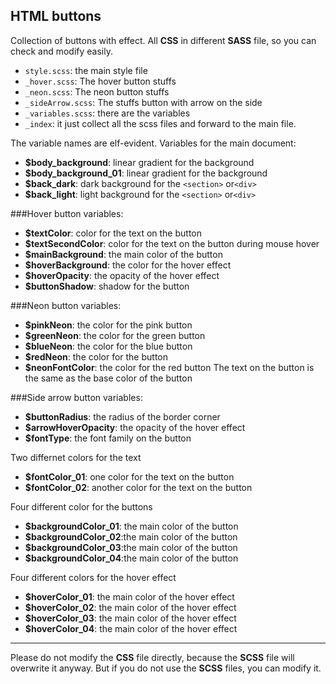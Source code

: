 HTML buttons
---
Collection of buttons with effect. All **CSS** in different **SASS** file, so you can check and modify easily.

* `style.scss`: the main style file
* `_hover.scss`: The hover button stuffs
* `_neon.scss`: The neon button stuffs
* `_sideArrow.scss`: The stuffs button with arrow on the side 
 * `_variables.scss`: there are the variables
* `_index`: it just collect all the scss files and forward to the main file. 

The variable names are  elf-evident.
Variables for the main document:
* **$body_background**: linear gradient for the background
* **$body_background_01**: linear gradient for the background
* **$back_dark**: dark background for the `<section>` or`<div>`
* **$back_light**: light background for the `<section>` or`<div>`

###Hover button variables:
* **$textColor**: color for the text on the button
* **$textSecondColor**: color for the text on the button during mouse hover
* **$mainBackground**: the main color of the button
* **$hoverBackground**: the color for the hover effect
* **$hoverOpacity**: the opacity of the hover effect
* **$buttonShadow**: shadow for the button

###Neon button variables:
* **$pinkNeon**: the color for the pink button
* **$greenNeon**: the color for the green button
* **$blueNeon**: the color for the blue button
* **$redNeon**: the color for the button
* **$neonFontColor**: the color for the red button
The text on the button is the same as the base color of the button

###Side arrow button variables:
* **$buttonRadius**: the radius of the border corner
* **$arrowHoverOpacity**: the opacity of the hover effect
* **$fontType**: the font family on the button
  
Two differnet colors for the text
* **$fontColor_01**: one color for the text on the button
* **$fontColor_02**: another color for the text on the button
  
Four different color for the buttons
* **$backgroundColor_01**: the main color of the button
* **$backgroundColor_02**:the main color of the button
* **$backgroundColor_03**:the main color of the button
* **$backgroundColor_04**:the main color of the button
  
Four different colors for the hover effect
* **$hoverColor_01**: the main color of the hover effect
* **$hoverColor_02**: the main color of the hover effect
* **$hoverColor_03**: the main color of the hover effect
* **$hoverColor_04**: the main color of the hover effect
---
Please do not modify the **CSS** file directly, because the **SCSS** file will overwrite it anyway. But if you do not use the **SCSS** files, you can modify it.